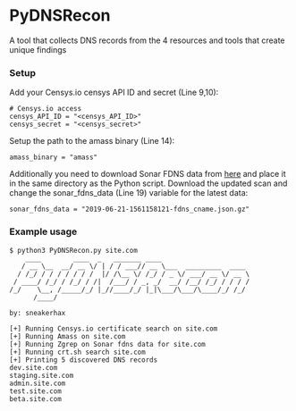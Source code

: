 # PyDNSRecon

A tool that collects DNS records from the 4 resources and tools that create unique findings

### Setup

Add your Censys.io censys API ID and secret (Line 9,10):
```
# Censys.io access
censys_API_ID = "<censys_API_ID>"
censys_secret = "<censys_secret>"
```

Setup the path to the amass binary (Line 14):
```
amass_binary = "amass"
```

Additionally you need to download Sonar FDNS data from [here](https://opendata.rapid7.com/sonar.fdns_v2/2019-06-21-1561158121-fdns_cname.json.gz) and place it in the same directory as the Python script. Download the updated scan and change the sonar_fdns_data (Line 19) variable for the latest data:
```
sonar_fdns_data = "2019-06-21-1561158121-fdns_cname.json.gz"
```


### Example usage

```
$ python3 PyDNSRecon.py site.com
    ____        ____  _   _______ ____
   / __ \__  __/ __ \/ | / / ___// __ \___  _________  ____
  / /_/ / / / / / / /  |/ /\__ \/ /_/ / _ \/ ___/ __ \/ __ \
 / ____/ /_/ / /_/ / /|  /___/ / _, _/  __/ /__/ /_/ / / / /
/_/    \__, /_____/_/ |_//____/_/ |_|\___/\___/\____/_/ /_/
      /____/

by: sneakerhax

[+] Running Censys.io certificate search on site.com
[+] Running Amass on site.com
[+] Running Zgrep on Sonar fdns data for site.com
[+] Running crt.sh search site.com
[+] Printing 5 discovered DNS records
dev.site.com
staging.site.com
admin.site.com
test.site.com
beta.site.com
```
